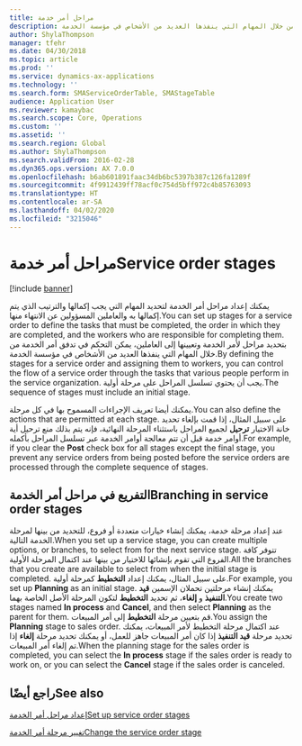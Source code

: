 ```yaml
---
title: مراحل أمر خدمة
description: من خلا تحديد مراحل لأمر الخدمة وتعيينها إلى العاملين، فإنك تتحكم في تدفق أمر الخدمة من خلال المهام التي ينفذها العديد من الأشخاص في مؤسسة الخدمة.
author: ShylaThompson
manager: tfehr
ms.date: 04/30/2018
ms.topic: article
ms.prod: ''
ms.service: dynamics-ax-applications
ms.technology: ''
ms.search.form: SMAServiceOrderTable, SMAStageTable
audience: Application User
ms.reviewer: kamaybac
ms.search.scope: Core, Operations
ms.custom: ''
ms.assetid: ''
ms.search.region: Global
ms.author: ShylaThompson
ms.search.validFrom: 2016-02-28
ms.dyn365.ops.version: AX 7.0.0
ms.openlocfilehash: b6ab601891faac34db6bc5397b387c126fa1289f
ms.sourcegitcommit: 4f9912439ff78acf0c754d5bff972c4b85763093
ms.translationtype: HT
ms.contentlocale: ar-SA
ms.lasthandoff: 04/02/2020
ms.locfileid: "3215046"
---
```

# <a name="service-order-stages"></a><span data-ttu-id="2f8e8-103">مراحل أمر خدمة</span><span class="sxs-lookup"><span data-stu-id="2f8e8-103">Service order stages</span></span>   

[!include [banner](../includes/banner.md)]


<span data-ttu-id="2f8e8-104">يمكنك إعداد مراحل أمر الخدمة لتحديد المهام التي يجب إكمالها والترتيب الذي يتم إكمالها به والعاملين المسؤولين عن الانتهاء منها.</span><span class="sxs-lookup"><span data-stu-id="2f8e8-104">You can set up stages for a service order to define the tasks that must be completed, the order in which they are completed, and the workers who are responsible for completing them.</span></span> <span data-ttu-id="2f8e8-105">بتحديد مراحل لأمر الخدمة وتعيينها إلى العاملين، يمكن التحكم في تدفق أمر الخدمة من خلال المهام التي ينفذها العديد من الأشخاص في مؤسسة الخدمة.</span><span class="sxs-lookup"><span data-stu-id="2f8e8-105">By defining the stages for a service order and assigning them to workers, you can control the flow of a service order through the tasks that various people perform in the service organization.</span></span> <span data-ttu-id="2f8e8-106">يجب أن يحتوي تسلسل المراحل على مرحلة أولية.</span><span class="sxs-lookup"><span data-stu-id="2f8e8-106">The sequence of stages must include an initial stage.</span></span>

<span data-ttu-id="2f8e8-107">يمكنك أيضا تعريف الإجراءات المسموح بها في كل مرحلة.</span><span class="sxs-lookup"><span data-stu-id="2f8e8-107">You can also define the actions that are permitted at each stage.</span></span> <span data-ttu-id="2f8e8-108">على سبيل المثال، إذا قمت بإلغاء تحديد خانة الاختيار **ترحيل** لجميع المراحل باستثناء المرحلة النهائية، فإنه يتم بذلك منع ترحيل أية أوامر خدمة قبل أن تتم معالجة أوامر الخدمة عبر تسلسل المراحل بأكمله.</span><span class="sxs-lookup"><span data-stu-id="2f8e8-108">For example, if you clear the **Post** check box for all stages except the final stage, you prevent any service orders from being posted before the service orders are processed through the complete sequence of stages.</span></span>

## <a name="branching-in-service-order-stages"></a><span data-ttu-id="2f8e8-109">التفريع في مراحل أمر الخدمة</span><span class="sxs-lookup"><span data-stu-id="2f8e8-109">Branching in service order stages</span></span>

<span data-ttu-id="2f8e8-110">عند إعداد مرحلة خدمة، يمكنك إنشاء خيارات متعددة أو فروع، للتحديد من بينها لمرحلة الخدمة التالية.</span><span class="sxs-lookup"><span data-stu-id="2f8e8-110">When you set up a service stage, you can create multiple options, or branches, to select from for the next service stage.</span></span> <span data-ttu-id="2f8e8-111">تتوفر كافة الفروع التي تقوم بإنشائها للاختيار من بينها عند اكتمال المرحلة الأولية.</span><span class="sxs-lookup"><span data-stu-id="2f8e8-111">All the branches that you create are available to select from when the initial stage is completed.</span></span> <span data-ttu-id="2f8e8-112">على سبيل المثال، يمكنك إعداد **التخطيط** كمرحلة أولية.</span><span class="sxs-lookup"><span data-stu-id="2f8e8-112">For example, you set up **Planning** as an initial stage.</span></span> <span data-ttu-id="2f8e8-113">يمكنك إنشاء مرحلتين تحملان الإسمين **قيد التنفيذ** و **إلغاء**، ثم تحديد **التخطيط** لتكون المرحلة الأصل الخاصة بهما.</span><span class="sxs-lookup"><span data-stu-id="2f8e8-113">You create two stages named **In process** and **Cancel**, and then select **Planning** as the parent for them.</span></span> <span data-ttu-id="2f8e8-114">قم بتعيين مرحلة **التخطيط** إلى أمر المبيعات.</span><span class="sxs-lookup"><span data-stu-id="2f8e8-114">You assign the **Planning** stage to sales order.</span></span> <span data-ttu-id="2f8e8-115">عند اكتمال مرحلة التخطيط لأمر المبيعات، يمكنك تحديد مرحلة **قيد التنفيذ** إذا كان أمر المبيعات جاهز للعمل، أو يمكنك تحديد مرحلة **إلغاء** إذا تم إلغاء أمر المبيعات.</span><span class="sxs-lookup"><span data-stu-id="2f8e8-115">When the planning stage for the sales order is completed, you can select the **In process** stage if the sales order is ready to work on, or you can select the **Cancel** stage if the sales order is canceled.</span></span>

## <a name="see-also"></a><span data-ttu-id="2f8e8-116">راجع أيضًا</span><span class="sxs-lookup"><span data-stu-id="2f8e8-116">See also</span></span>

[<span data-ttu-id="2f8e8-117">إعداد مراحل أمر الخدمة</span><span class="sxs-lookup"><span data-stu-id="2f8e8-117">Set up service order stages</span></span>](set-up-service-order-stages.md)

[<span data-ttu-id="2f8e8-118">تغيير مرحلة أمر الخدمة</span><span class="sxs-lookup"><span data-stu-id="2f8e8-118">Change the service order stage</span></span>](change-service-order-stage.md)

  


